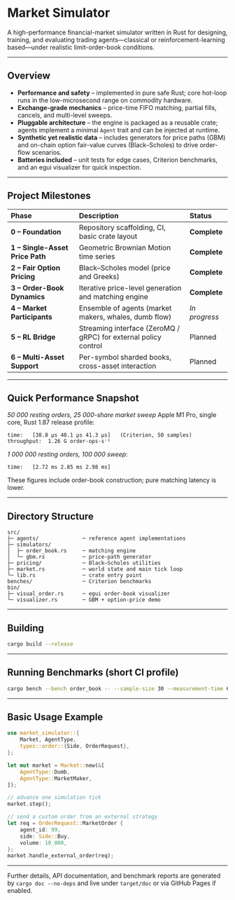 # Market Simulator

A high-performance financial-market simulator written in Rust for designing, training, and evaluating trading agents—classical or reinforcement-learning based—under realistic limit-order-book conditions.

---

## Overview

* **Performance and safety** – implemented in pure safe Rust; core hot-loop runs in the low-microsecond range on commodity hardware.
* **Exchange-grade mechanics** – price-time FIFO matching, partial fills, cancels, and multi-level sweeps.
* **Pluggable architecture** – the engine is packaged as a reusable crate; agents implement a minimal `Agent` trait and can be injected at runtime.
* **Synthetic yet realistic data** – includes generators for price paths (GBM) and on-chain option fair-value curves (Black–Scholes) to drive order-flow scenarios.
* **Batteries included** – unit tests for edge cases, Criterion benchmarks, and an egui visualizer for quick inspection.

---

## Project Milestones

| Phase                    | Description                                                     | Status       |
| :----------------------- | :-------------------------------------------------------------- | :----------- |
| **0 – Foundation** | Repository scaffolding, CI, basic crate layout                  | **Complete** |
| **1 – Single-Asset Price Path** | Geometric Brownian Motion time series                           | **Complete** |
| **2 – Fair Option Pricing** | Black–Scholes model (price and Greeks)                          | **Complete** |
| **3 – Order-Book Dynamics** | Iterative price-level generation and matching engine            | **Complete** |
| **4 – Market Participants** | Ensemble of agents (market makers, whales, dumb flow)           | *In progress* |
| **5 – RL Bridge** | Streaming interface (ZeroMQ / gRPC) for external policy control | Planned      |
| **6 – Multi-Asset Support** | Per-symbol sharded books, cross-asset interaction               | Planned      |

---

## Quick Performance Snapshot

*50 000 resting orders, 25 000-share market sweep*
Apple M1 Pro, single core, Rust 1.87 release profile:

```
time:   [38.8 µs 40.1 µs 41.3 µs]   (Criterion, 50 samples)
throughput:  1.26 G order-ops·s⁻¹
```

*1 000 000 resting orders, 100 000 sweep*:

```
time:   [2.72 ms 2.85 ms 2.98 ms]
```

These figures include order-book construction; pure matching latency is lower.

---

## Directory Structure

```
src/
├─ agents/              ─ reference agent implementations
├─ simulators/
│  ├─ order_book.rs     ─ matching engine
│  └─ gbm.rs            ─ price-path generator
├─ pricing/             ─ Black–Scholes utilities
├─ market.rs            ─ world state and main tick loop
└─ lib.rs               ─ crate entry point
benches/                ─ Criterion benchmarks
bin/
├─ visual_order.rs      ─ egui order-book visualizer
└─ visualizer.rs        ─ GBM + option-price demo
```

---

## Building

```bash
cargo build --release
```

---

## Running Benchmarks (short CI profile)

```bash
cargo bench --bench order_book -- --sample-size 30 --measurement-time 6
```

---

## Basic Usage Example

```rust
use market_simulator::{
    Market, AgentType,
    types::order::{Side, OrderRequest},
};

let mut market = Market::new(&[
    AgentType::Dumb,
    AgentType::MarketMaker,
]);

// advance one simulation tick
market.step();

// send a custom order from an external strategy
let req = OrderRequest::MarketOrder {
    agent_id: 99,
    side: Side::Buy,
    volume: 10_000,
};
market.handle_external_order(req);
```

---

Further details, API documentation, and benchmark reports are generated by `cargo doc --no-deps` and live under `target/doc` or via GitHub Pages if enabled.